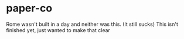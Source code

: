 # paper-co
Rome wasn't built in a day and neither was this. (It still sucks)
This isn't finished yet, just wanted to make that clear
